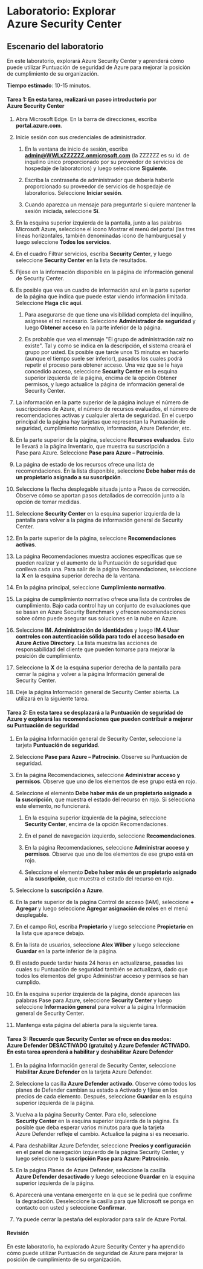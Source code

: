 ﻿---
lab:
    title: 'Explorar Azure Security Center'
    module: 'Módulo 3, lección 2: Describir las funcionalidades de las soluciones de seguridad de Microsoft. Describir las funcionalidades de administración de la seguridad de Azure'
---


# Laboratorio: Explorar Azure Security Center 

## Escenario del laboratorio
En este laboratorio, explorará Azure Security Center y aprenderá cómo puede utilizar Puntuación de seguridad de Azure para mejorar la posición de cumplimiento de su organización.

  

**Tiempo estimado**: 10-15 minutos.

#### Tarea 1: En esta tarea, realizará un paseo introductorio por Azure Security Center
1.	Abra Microsoft Edge. En la barra de direcciones, escriba **portal.azure.com**.

1. Inicie sesión con sus credenciales de administrador.
    1. En la ventana de inicio de sesión, escriba **admin@WWLxZZZZZZ.onmicrosoft.com** (la ZZZZZZ es su id. de inquilino único proporcionado por su proveedor de servicios de hospedaje de laboratorios) y luego seleccione **Siguiente**.
    
    1. Escriba la contraseña de administrador que debería haberle proporcionado su proveedor de servicios de hospedaje de laboratorios. Seleccione **Iniciar sesión**.
    1. Cuando aparezca un mensaje para preguntarle si quiere mantener la sesión iniciada, seleccione **Sí**.

1. En la esquina superior izquierda de la pantalla, junto a las palabras Microsoft Azure, seleccione el icono Mostrar el menú del portal (las tres líneas horizontales, también denominadas icono de hamburguesa) y luego seleccione **Todos los servicios**.  
1. En el cuadro Filtrar servicios, escriba **Security Center**, y luego seleccione **Security Center** en la lista de resultados.
1. Fíjese en la información disponible en la página de información general de Security Center.  
1. Es posible que vea un cuadro de información azul en la parte superior de la página que indica que puede estar viendo información limitada.  Seleccione **Haga clic aquí**.
    1. Para asegurarse de que tiene una visibilidad completa del inquilino, asígnese el rol necesario.  Seleccione **Administrador de seguridad** y luego **Obtener acceso** en la parte inferior de la página.
   
     1. Es probable que vea el mensaje "El grupo de administración raíz no existe".  Tal y como se indica en la descripción, el sistema creará el grupo por usted.  Es posible que tarde unos 15 minutos en hacerlo (aunque el tiempo suele ser inferior), pasados los cuales podrá repetir el proceso para obtener acceso.  Una vez que se le haya concedido acceso, seleccione **Security Center** en la esquina superior izquierda de la página, encima de la opción Obtener permisos, y luego actualice la página de información general de Security Center.
1. La información en la parte superior de la página incluye el número de suscripciones de Azure, el número de recursos evaluados, el número de recomendaciones activas y cualquier alerta de seguridad.  En el cuerpo principal de la página hay tarjetas que representan la Puntuación de seguridad, cumplimiento normativo, información, Azure Defender, etc.  
1. En la parte superior de la página, seleccione **Recursos evaluados**.  Esto le llevará a la página Inventario, que muestra su suscripción a Pase para Azure.  Seleccione **Pase para Azure – Patrocinio**.
1. La página de estado de los recursos ofrece una lista de recomendaciones.  En la lista disponible, seleccione **Debe haber más de un propietario asignado a su suscripción**. 
1. Seleccione la flecha desplegable situada junto a Pasos de corrección. Observe cómo se aportan pasos detallados de corrección junto a la opción de tomar medidas.  
1. Seleccione **Security Center** en la esquina superior izquierda de la pantalla para volver a la página de información general de Security Center.
1. En la parte superior de la página, seleccione **Recomendaciones activas**.  
1. La página Recomendaciones muestra acciones específicas que se pueden realizar y el aumento de la Puntuación de seguridad que conlleva cada una.  Para salir de la página Recomendaciones, seleccione la **X** en la esquina superior derecha de la ventana.
1. En la página principal, seleccione **Cumplimiento normativo**.
1. La página de cumplimiento normativo ofrece una lista de controles de cumplimiento.  Bajo cada control hay un conjunto de evaluaciones que se basan en Azure Security Benchmark y ofrecen recomendaciones sobre cómo puede asegurar sus soluciones en la nube en Azure.
1. Seleccione **IM. Administración de identidades** y luego **IM.4 Usar controles con autenticación sólida para todo el acceso basado en Azure Active Directory**.  La lista muestra las acciones de responsabilidad del cliente que pueden tomarse para mejorar la posición de cumplimiento.
1. Seleccione la **X** de la esquina superior derecha de la pantalla para cerrar la página y volver a la página Información general de Security Center. 
1. Deje la página Información general de Security Center abierta. La utilizará en la siguiente tarea.


#### Tarea 2: En esta tarea se desplazará a la Puntuación de seguridad de Azure y explorará las recomendaciones que pueden contribuir a mejorar su Puntuación de seguridad 

1. En la página Información general de Security Center, seleccione la tarjeta **Puntuación de seguridad**.

2. Seleccione **Pase para Azure – Patrocinio**.  Observe su Puntuación de seguridad.
3. En la página Recomendaciones, seleccione **Administrar acceso y permisos**. Observe que uno de los elementos de ese grupo está en rojo.
4. Seleccione el elemento **Debe haber más de un propietario asignado a la suscripción**, que muestra el estado del recurso en rojo. Si selecciona este elemento, no funcionará.
    1. En la esquina superior izquierda de la página, seleccione **Security Center**, encima de la opción Recomendaciones.
    
    1. En el panel de navegación izquierdo, seleccione **Recomendaciones**.
    1. En la página Recomendaciones, seleccione **Administrar acceso y permisos**. Observe que uno de los elementos de ese grupo está en rojo.
    1. Seleccione el elemento **Debe haber más de un propietario asignado a la suscripción**, que muestra el estado del recurso en rojo. 
5. Seleccione la **suscripción a Azure**.
6. En la parte superior de la página Control de acceso (IAM), seleccione **+ Agregar** y luego seleccione **Agregar asignación de roles** en el menú desplegable.
7. En el campo Rol, escriba **Propietario** y luego seleccione **Propietario** en la lista que aparece debajo.
8. En la lista de usuarios, seleccione **Alex Wilber** y luego seleccione **Guardar** en la parte inferior de la página.
9. El estado puede tardar hasta 24 horas en actualizarse, pasadas las cuales su Puntuación de seguridad también se actualizará, dado que todos los elementos del grupo Administrar acceso y permisos se han cumplido.
10. En la esquina superior izquierda de la página, donde aparecen las palabras Pase para Azure, seleccione **Security Center** y luego seleccione **Información general** para volver a la página Información general de Security Center.
11. Mantenga esta página del abierta para la siguiente tarea.


#### Tarea 3:  Recuerde que Security Center se ofrece en dos modos: Azure Defender DESACTIVADO (gratuito) y Azure Defender ACTIVADO. En esta tarea aprenderá a habilitar y deshabilitar Azure Defender

1.	En la página Información general de Security Center, seleccione **Habilitar Azure Defender** en la tarjeta Azure Defender.

2.	Seleccione la casilla **Azure Defender activado**.  Observe cómo todos los planes de Defender cambian su estado a Activado y fíjese en los precios de cada elemento. Después, seleccione **Guardar** en la esquina superior izquierda de la página.
3.	Vuelva a la página Security Center. Para ello, seleccione **Security Center** en la esquina superior izquierda de la página.   Es posible que deba esperar varios minutos para que la tarjeta Azure Defender refleje el cambio.  Actualice la página si es necesario.
4.	Para deshabilitar Azure Defender, seleccione **Precios y configuración** en el panel de navegación izquierdo de la página Security Center, y luego seleccione la **suscripción Pase para Azure: Patrocinio**.
5.	En la página Planes de Azure Defender, seleccione la casilla **Azure Defender desactivado** y luego seleccione **Guardar** en la esquina superior izquierda de la página.
6.	Aparecerá una ventana emergente en la que se le pedirá que confirme la degradación.  Deseleccione la casilla para que Microsoft se ponga en contacto con usted y seleccione **Confirmar**.
7.	Ya puede cerrar la pestaña del explorador para salir de Azure Portal.


#### Revisión
En este laboratorio, ha explorado Azure Security Center y ha aprendido cómo puede utilizar Puntuación de seguridad de Azure para mejorar la posición de cumplimiento de su organización.
